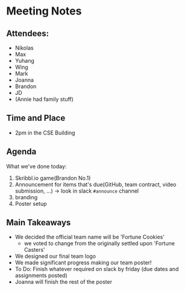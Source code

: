 # Meeting Notes
## Attendees:
- Nikolas 
- Max 
- Yuhang 
- Wing 
- Mark 
- Joanna 
- Brandon 
- JD
- (Annie had family stuff)

## Time and Place
- 2pm in the CSE Building

## Agenda
What we've done today:
1. Skribbl.io game(Brandon No.1)
2. Announcement for items that's due(GitHub, team contract, video submission, ...) -> look in slack `#announce` channel
3. branding
4. Poster setup 

## Main Takeaways 
- We decided the official team name will be 'Fortune Cookies'
  - we voted to change from the originally settled upon 'Fortune Casters'
- We designed our final team logo
- We made significant progress making our team poster!
- To Do: Finish whatever required on slack by friday (due dates and assignments posted)
- Joanna will finish the rest of the poster

